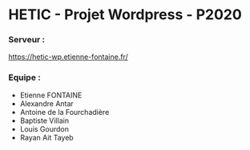 # HETIC - Projet Wordpress - P2020

### Serveur :
https://hetic-wp.etienne-fontaine.fr/

### Equipe :
- Etienne FONTAINE
- Alexandre Antar
- Antoine de la Fourchadière
- Baptiste Villain
- Louis Gourdon
- Rayan Ait Tayeb
